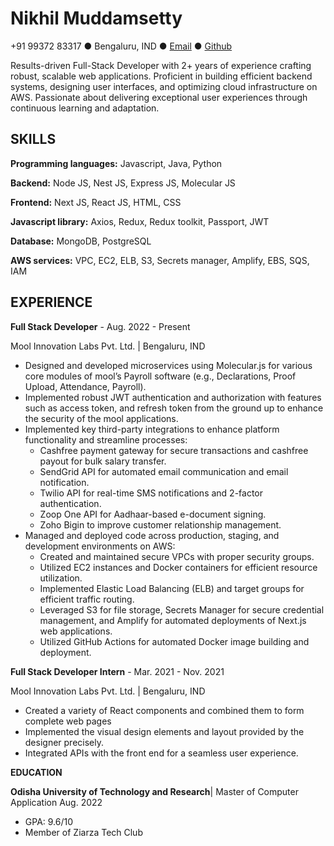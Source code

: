 # Nikhil Muddamsetty

+91 99372 83317 ● Bengaluru, IND ● [Email](mailto:nikhil.muddamsetty@gmail.com) ● [Github](https://github.com/Nikhil-Muddamsetty)

Results-driven Full-Stack Developer with 2+ years of experience crafting robust, scalable web applications. Proficient in building efficient backend systems, designing user interfaces, and optimizing cloud infrastructure on AWS. Passionate about delivering exceptional user experiences through continuous learning and adaptation.

## SKILLS

**Programming languages:** Javascript, Java, Python

**Backend:** Node JS, Nest JS, Express JS, Molecular JS

**Frontend:** Next JS, React JS, HTML, CSS

**Javascript library:** Axios, Redux, Redux toolkit, Passport, JWT

**Database:** MongoDB, PostgreSQL

**AWS services:** VPC, EC2, ELB, S3, Secrets manager, Amplify, EBS, SQS, IAM

## EXPERIENCE

**Full Stack Developer** - Aug. 2022 - Present

Mool Innovation Labs Pvt. Ltd. | Bengaluru, IND

- Designed and developed microservices using Molecular.js for various core modules of mool’s Payroll software (e.g., Declarations, Proof Upload, Attendance, Payroll).
- Implemented robust JWT authentication and authorization with features such as access token, and refresh token from the ground up to enhance the security of the mool applications.
- Implemented key third-party integrations to enhance platform functionality and streamline processes:
  - Cashfree payment gateway for secure transactions and cashfree payout for bulk salary transfer.
  - SendGrid API for automated email communication and email notification.
  - Twilio API for real-time SMS notifications and 2-factor authentication.
  - Zoop One API for Aadhaar-based e-document signing.
  - Zoho Bigin to improve customer relationship management.
- Managed and deployed code across production, staging, and development environments on AWS:
  - Created and maintained secure VPCs with proper security groups.
  - Utilized EC2 instances and Docker containers for efficient resource utilization.
  - Implemented Elastic Load Balancing (ELB) and target groups for efficient traffic routing.
  - Leveraged S3 for file storage, Secrets Manager for secure credential management, and Amplify for automated deployments of Next.js web applications.
  - Utilized GitHub Actions for automated Docker image building and deployment.

**Full Stack Developer Intern** - Mar. 2021 - Nov. 2021

Mool Innovation Labs Pvt. Ltd. | Bengaluru, IND

- Created a variety of React components and combined them to form complete web pages
- Implemented the visual design elements and layout provided by the designer precisely.
- Integrated APIs with the front end for a seamless user experience.

**EDUCATION**

**Odisha University of Technology and Research**| Master of Computer Application Aug. 2022

- GPA: 9.6/10
- Member of Ziarza Tech Club
